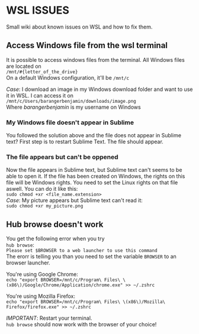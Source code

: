 # WSL ISSUES

Small wiki about known issues on WSL and how to fix them.

## Access Windows file from the wsl terminal

It is possible to access windows files from the terminal.
All Windows files are located on<br/>```/mnt/#{letter_of_the_drive}```<br/>
On a default Windows configuration, it'll be ```/mnt/c```

_Case_: I download an image in my Windows download folder and want to use it in WSL.
I can access it on<br/>```/mnt/c/Users/barangerbenjamin/downloads/image.png```<br/>
Where *barangerbenjamin* is my username on Windows

### My Windows file doesn't appear in Sublime

You followed the solution above and the file does not appear in Sublime text?
First step is to restart Sublime Text. The file should appear.

### The file appears but can't be oppened

Now the file appears in Sublime text, but Sublime text can't seems to be able to open it. If the file has been created on Windows, the rights on this file will be Windows rights. You need to set the Linux rights on that file aswell. You can do it like this:<br/>
```sudo chmod +xr <file_name.extension>```<br/>
_Case_: My picture appears but Sublime text can't read it:<br/>
```sudo chmod +xr my_picture.png```

## Hub browse doesn't work

You get the following error when you try<br/>```hub browse```:<br/>
```Please set $BROWSER to a web launcher to use this command```<br/> The erorr is telling you than you need to set the variable ```BROWSER``` to an browser launcher.

You're using Google Chrome:<br/>
```echo "export BROWSER=/mnt/c/Program\ Files\ \(x86\)/Google/Chrome/Application/chrome.exe" >> ~/.zshrc```

You're using Mozilla Firefox:<br/>
```echo "export BROWSER=/mnt/c/Program\ Files\ \(x86\)/Mozilla\ Firefox/firefox.exe" >> ~/.zshrc```

_IMPORTANT_: Restart your terminal.<br/>
```hub browse``` should now work with the browser of your choice!
